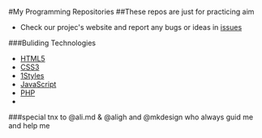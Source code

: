 #My Programming Repositories
##These repos are just for practicing aim 

* Check our projec's website and report any bugs or ideas in [issues](https://github.com/Cyrus-krc/My-Web-programming/issues)

###Buliding Technologies
* [HTML5](http://ali.md/wiki/html5)
* [CSS3](http://ali.md/css3ref)
* [1Styles](http://ali.md/1styles)
* [JavaScript](http://ali.md/wiki/javascript)
* [PHP](http://ali.md/php)
* 
###special tnx to @ali.md & @aligh and @mkdesign who always guid me and help me 